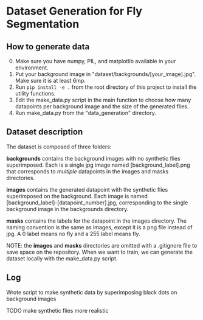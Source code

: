 # Dataset Generation for Fly Segmentation

## How to generate data

0. Make sure you have numpy, PIL, and matplotlib available in your environment.
1. Put your background image in "dataset/backgrounds/\[your_image\].jpg". Make sure it is at least 6mp.
2. Run `pip install -e .` from the root directory of this project to install the utility functions.
3. Edit the make_data.py script in the main function to choose how many datapoints per background image and the size of the generated flies.
4. Run make_data.py from the "data_generation" directory.

## Dataset description

The dataset is composed of three folders:

**backgrounds** contains the background images with no synthetic flies superimposed. Each is a single jpg image named \[background_label\].png that corresponds to *multiple* datapoints in the images and masks directories. 

**images** contains the generated datapoint with the synthetic flies superimposed on the background. Each image is named \[background_label\]-\[datapoint_number\].jpg, corresponding to the single background image in the backgrounds directory.

**masks** contains the labels for the datapoint in the images directory. The naming convention is the same as images, except it is a png file instead of jpg. A 0 label means no fly and a 255 label means fly.

NOTE: the **images** and **masks** directories are omitted with a .gitignore file to save space on the repository. When we want to train, we can generate the dataset locally with the make_data.py script.

## Log

Wrote script to make synthetic data by superimposing black dots on background images

TODO make synthetic flies more realistic
